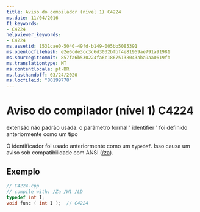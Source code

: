 ```yaml
---
title: Aviso do compilador (nível 1) C4224
ms.date: 11/04/2016
f1_keywords:
- C4224
helpviewer_keywords:
- C4224
ms.assetid: 1531cae0-5040-49fd-b149-005bb5085391
ms.openlocfilehash: e2e6cde3cc3c6d3032bfbf4e81959ae791a91981
ms.sourcegitcommit: 857fa6b530224fa6c18675138043aba9aa0619fb
ms.translationtype: MT
ms.contentlocale: pt-BR
ms.lasthandoff: 03/24/2020
ms.locfileid: "80199778"
---
```

# <a name="compiler-warning-level-1-c4224"></a>Aviso do compilador (nível 1) C4224

extensão não padrão usada: o parâmetro formal ' identifier ' foi definido anteriormente como um tipo

O identificador foi usado anteriormente como um `typedef`. Isso causa um aviso sob compatibilidade com ANSI ([/za](../../build/reference/za-ze-disable-language-extensions.md)).

## <a name="example"></a>Exemplo

```cpp
// C4224.cpp
// compile with: /Za /W1 /LD
typedef int I;
void func ( int I );  // C4224
```
